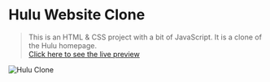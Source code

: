 # Hulu Website Clone

> This is an HTML & CSS project with a bit of JavaScript. It is a clone of the Hulu homepage. <br>
> <a href="https://hulu-website-clone.web.app/" target="_blank"> Click here to see the live preview </a>

![Hulu Clone](/images/homepage.png 'Hulu Clone')
